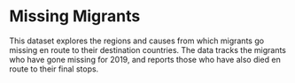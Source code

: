 # Missing Migrants

This dataset explores the regions and causes from which migrants go missing en route to their destination countries. The data tracks the migrants who have gone missing for 2019, and reports those who have also died en route to their final stops.
